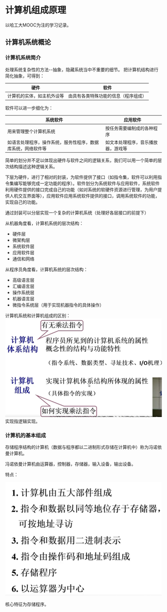 # 计算机组成原理

以哈工大MOOC为注的学习记录。

## 计算机系统概论

### 计算机系统简介

处理系统复杂性的方法--抽象，隐藏系统当中不重要的细节。
把计算机结构进行简化抽象，可得到：

| 硬件 | 软件 |
| --- | --- |
| 计算机的实体，如主机外设等 | 由具有各类特殊功能的信息（程序组成）|

软件可以进一步细化为：

| 系统软件 | 应用软件 |
| --- | --- |
| 用来管理整个计算机系统 | 按任务需要编制成的各种程序 |
| 如语言处理程序，操作系统，服务性程序，数据库系统，网络软件等 | 如文本处理程序，音乐播放器，游戏等 |

简单的划分并不足以体现出硬件与软件之间的逻辑关系，我们可以用一个简单的层次结构描述这种逻辑关系。

下层为硬件，进行了相对的封装，为软件提供了接口（如指令集，软件可以利用指令集编写能够完成一定功能的程序）。软件划分为系统软件与应用软件，系统软件利用硬件提供的接口完成自己的功能（如对系统的软硬件资源进行管理，为用户提供人机交互界面等），应用软件应用系统软件提供的接口，调用系统软件的功能，实现自己的功能。

通过封装可以分层实现一个复杂的计算机系统（处理好各层接口的前提下）

从机器角度看，计算机系统的层次结构：

- 硬件层
- 微架构层
- 系统软件层
- 应用软件层
- 通信和网络

从程序员角度看，计算机系统的层次结构：

- 高级语言层
- 汇编语言层
- 操作系统层
- 机器语言层
- 微指令系统层（用于实现机器指令的具体操作）

计算机系统和计算机组成的区别：
![image](./ComputerComposition_pic/Difference.jpeg)
实现指逻辑实现。

### 计算机的基本组成

存储程序结构的计算机（数据与程序都以二进制形式存储在计算机中）称为冯诺依曼计算机。

冯诺依曼计算机由运算器，控制器，存储器，输入设备，输出设备。

特点：

![image](./ComputerComposition_pic/Peculiarity.jpeg)

核心特征为存储程序。
